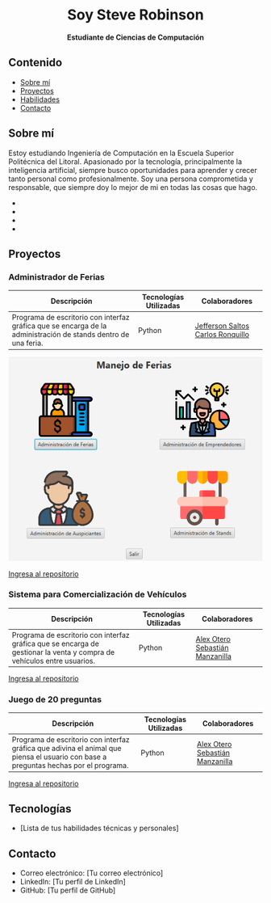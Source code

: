 <h1 style="text-align:center">Soy Steve Robinson</h1>
<p style="text-align:center; font-weight:bold; font-size:17">Estudiante de Ciencias de Computación</p>

## Contenido

- [Sobre mí](#sobre-mí)
- [Proyectos](#proyectos)
- [Habilidades](#habilidades)
- [Contacto](#contacto)

## Sobre mí

Estoy estudiando Ingeniería de Computación en la Escuela Superior Politécnica del Litoral. Apasionado por la tecnología, principalmente la inteligencia artificial, siempre busco oportunidades para aprender y crecer tanto personal como profesionalmente. Soy una persona comprometida y responsable, que siempre doy lo mejor de mi en todas las cosas que hago.

-
-
-
-

## Proyectos

### Administrador de Ferias

| Descripción | Tecnologías Utilizadas | Colaboradores |
| -------- | ------- | -------- | 
|   Programa de escritorio con interfaz gráfica que se encarga de la administración de stands dentro de una feria.   |   Python  | [Jefferson Saltos](https://github.com/rsaltos04) [Carlos Ronquillo](https://github.com/carrbrus)  | 

![Menú principal del administrador de ferias](AdministradorFerias.png)

[Ingresa al repositorio](https://github.com/stikrobinson/POO-P3-G10)

### Sistema para Comercialización de Vehículos

| Descripción | Tecnologías Utilizadas | Colaboradores |
| -------- | ------- | -------- | 
| Programa de escritorio con interfaz gráfica que se encarga de gestionar la venta y compra de vehículos entre usuarios. | Python | [Alex Otero](https://github.com/alexoterol) [Sebastián Manzanilla](https://github.com/ManzanillaSebastian) |

[Ingresa al repositorio](https://github.com/stikrobinson/Proyecto_Grupo_12)

### Juego de 20 preguntas

| Descripción | Tecnologías Utilizadas | Colaboradores |
| -------- | ------- | -------- | 
| Programa de escritorio con interfaz gráfica que adivina el animal que piensa el usuario con base a preguntas hechas por el programa. | Python | [Alex Otero](https://github.com/alexoterol) [Sebastián Manzanilla](https://github.com/ManzanillaSebastian) |

[Ingresa al repositorio](https://github.com/stikrobinson/Proyecto_Grupo_12)

## Tecnologías

- [Lista de tus habilidades técnicas y personales]

## Contacto

- Correo electrónico: [Tu correo electrónico]
- LinkedIn: [Tu perfil de LinkedIn]
- GitHub: [Tu perfil de GitHub]
